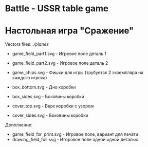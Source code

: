 # Battle - USSR table game
# Настольная игра "Сражение"
Vectors files:
*./planes*
- game_field_part1.svg	- Игровое поле деталь 1
- game_field_part2.svg	- Игровое поле деталь 2

- game_chips.svg	- Фишки для игры (трубуется 2 экземпляра на каждого игрока)

- box_bottom.svg	- Дно коробки
- box_sides.svg	- Боковины коробки
- cover_top.svg - Верх коробки с узором
- cover_sides.svg	- Боковины коробки	

Дополнение:
- game_field_for_print.svg	- Игровое поле, вариант для печати
- drawing_field_full.svg - Игоровое поле одной одной деталью
